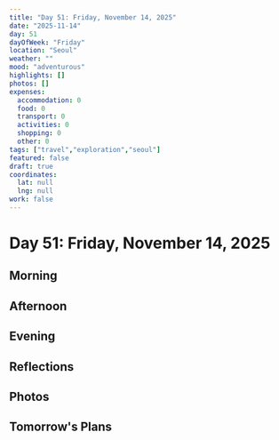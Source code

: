 ```yaml
---
title: "Day 51: Friday, November 14, 2025"
date: "2025-11-14"
day: 51
dayOfWeek: "Friday"
location: "Seoul"
weather: ""
mood: "adventurous"
highlights: []
photos: []
expenses:
  accommodation: 0
  food: 0
  transport: 0
  activities: 0
  shopping: 0
  other: 0
tags: ["travel","exploration","seoul"]
featured: false
draft: true
coordinates:
  lat: null
  lng: null
work: false
---
```

# Day 51: Friday, November 14, 2025

## Morning

## Afternoon

## Evening

## Reflections

## Photos

## Tomorrow's Plans
